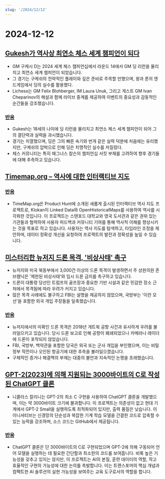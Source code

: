 ```yaml
---
slug: '/2024/12/12'
---
```


# 2024-12-12

## [Gukesh가 역사상 최연소 체스 세계 챔피언이 되다](https://lichess.org/@/Lichess/blog/wcc-2024-round-14-gukesh-becomes-the-youngest-world-champion-in-history/cDggdNZw)

- GM 구케시 D는 2024 세계 체스 챔피언십에서 라운드 14에서 GM 딩 리런을 물리치고 최연소 세계 챔피언이 되었습니다.
- 그 경기는 구케쉬의 전략적인 플레이와 깊은 준비로 주목할 만했으며, 왕과 폰의 엔드게임에서 딩의 실수를 활용했다.
- Lichess는 GM Felix Blohberger, IM Laura Unuk, 그리고 게스트 GM Ivan Cheparinov의 해설과 함께 라이브 중계를 제공하여 이벤트의 중요성과 감동적인 순간들을 강조했습니다.

### [반응](https://news.ycombinator.com/item?id=42398952)

- Gukesh는 18세의 나이에 딩 리런을 물리치고 최연소 체스 세계 챔피언이 되어 그의 결단력과 실력을 과시했습니다.
- 경기는 치열했으며, 딩은 그의 빠른 속기와 번개 같은 실력 덕분에 처음에는 유리했지만, 구케쉬의 압박으로 인해 딩은 치명적인 실수를 저질렀다.
- 체스 커뮤니티는 특히 매그너스 칼슨의 챔피언십 서킷 부재를 고려하여 향후 경기들에 대해 추측하고 있습니다.

## [Timemap.org – 역사에 대한 인터랙티브 지도](https://www.oldmapsonline.org/en/history/regions)

### [반응](https://news.ycombinator.com/item?id=42397550)

- TimeMap.org은 Product Hunt에 소개된 새롭게 출시된 인터랙티브 역사 지도 프로젝트로, Klokan이 Linked Data와 OpenHistoricalMaps를 사용하여 역사를 시각화한 것입니다. 이 프로젝트는 스탠포드 대학교와 영국 도서관과 같은 권위 있는 기관들과 협력하여 사용자 피드백과 커뮤니티 기여를 통해 역사적 이해를 향상시키는 것을 목표로 하고 있습니다. 사용자는 역사 지도를 탐색하고, 타임라인 조정을 제안하며, 데이터 정확성 개선을 요청하여 프로젝트의 발전과 정확성을 높일 수 있습니다.

## [미스터리한 뉴저지 드론 목격, '비상사태' 촉구](https://www.theguardian.com/us-news/2024/dec/11/new-jersey-drone-sightings-state-of-emergency)

- 뉴저지와 미국 북동부에서 3,000건 이상의 드론 목격이 발생하면서 주 상원의원 존 브램닉은 '제한된 비상사태'와 임시 드론 금지를 촉구하고 있습니다.
- 드론이 대통령 당선인 트럼프의 골프장과 중요한 기반 시설과 같은 민감한 장소 근처에서 목격됨에 따라 우려가 커지고 있습니다.
- 많은 목격 사례에도 불구하고 FBI는 설명을 제공하지 않았으며, 국방부는 '이란 모선'을 포함한 외국 개입 주장들을 일축했습니다.

### [반응](https://news.ycombinator.com/item?id=42391443)

- 뉴저지에서의 미확인 드론 목격은 2018년 개트윅 공항 사건과 유사하게 우려를 불러일으키고 있습니다. 당시 드론 보고로 인해 공항이 폐쇄되었으나 카메라나 레이더에 드론이 포착되지 않았습니다.
- FBI, 국방부, 백악관을 포함한 당국은 외국 또는 군사 개입을 부인했으며, 이는 비밀 정부 작전이나 오인된 항공기에 대한 추측을 불러일으켰습니다.
- 구체적인 증거나 해결책의 부재는 대중의 불안과 지속적인 논쟁을 초래했습니다.

## [GPT-2(2023)에 의해 지원되는 3000바이트의 C로 작성된 ChatGPT 클론](https://nicholas.carlini.com/writing/2023/chat-gpt-2-in-c.html)

- 니콜라스 칼리니는 GPT-2의 최소 C 구현을 사용하여 ChatGPT 클론을 개발했으며, 이는 약 3000바이트 크기에 불과합니다. 이 프로젝트는 의존성이 없고 현대 기계에서 GPT-2 Small을 실행하도록 최적화되어 있지만, 출력 품질은 낮습니다. 이 이니셔티브는 신경망의 단순성과 복잡한 기계 학습 모델을 간결한 코드로 압축할 수 있는 능력을 강조하며, 소스 코드는 GitHub에서 제공됩니다.

### [반응](https://news.ycombinator.com/item?id=42396372)

- ChatGPT 클론은 단 3000바이트의 C로 구현되었으며 GPT-2에 의해 구동되어 언어 모델을 실행하는 데 필요한 간단함과 최소한의 코드를 보여줍니다. 비록 높은 기능성을 갖추고 있지는 않지만, 이 프로젝트는 AI의 본질, 훈련 데이터의 역할, 작고 효율적인 구현의 가능성에 대한 논의를 촉발합니다. 이는 트랜스포머의 핵심 개념과 컴팩트한 AI 솔루션의 실현 가능성을 보여주는 교육 도구로서의 역할을 합니다.

<head>
  <meta property="og:title" content="Gukesh가 역사상 최연소 체스 세계 챔피언이 되다" />
  <meta property="og:type" content="website" />
  <meta property="og:image" content="https://og.cho.sh/api/og/?title=Gukesh%EA%B0%80%20%EC%97%AD%EC%82%AC%EC%83%81%20%EC%B5%9C%EC%97%B0%EC%86%8C%20%EC%B2%B4%EC%8A%A4%20%EC%84%B8%EA%B3%84%20%EC%B1%94%ED%94%BC%EC%96%B8%EC%9D%B4%20%EB%90%98%EB%8B%A4&subheading=2024%EB%85%84%2012%EC%9B%94%2012%EC%9D%BC%20%EB%AA%A9%EC%9A%94%EC%9D%BC%3A%20%ED%95%B4%EC%BB%A4%EB%89%B4%EC%8A%A4%20%EC%9A%94%EC%95%BD" />
</head>
